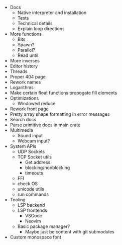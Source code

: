 - Docs
  - Native interpreter and installation
  - Tests
  - Technical details
  - Explain loop directions
- More functions
  - Bits
  - Spawn?
  - Parallel?
  - Read until
- More inverses
- Editor history
- Threads
- Proper 404 page
- Rework names
- Logarithms
- Make certain float functions propogate fill elements
- Optimizations
  - Windowed reduce
- Rework front page
- Pretty array shape formatting in error messages
- Search docs
- Parse primitive docs in main crate
- Multimedia
  - Sound input
  - Webcam input?
- System APIs
  - UDP Sockets
  - TCP Socket utils
    - Get address
    - blocking/nonblocking
    - timeouts
  - FFI
  - check OS
  - unicode utils
  - run commands
- Tooling
  - LSP backend
  - LSP frontends
    - VSCode
    - Neovim
  - Basic package manager?
    - Maybe just be content with git submodules
- Custom monospace font
